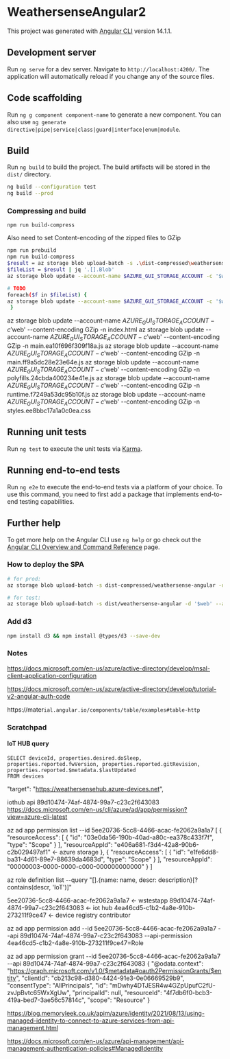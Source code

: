 # WeathersenseAngular2

This project was generated with [Angular CLI](https://github.com/angular/angular-cli) version 14.1.1.

## Development server

Run `ng serve` for a dev server. Navigate to `http://localhost:4200/`. The application will automatically reload if you change any of the source files.

## Code scaffolding

Run `ng g component component-name` to generate a new component. You can also use `ng generate directive|pipe|service|class|guard|interface|enum|module`.

## Build

Run `ng build` to build the project. The build artifacts will be stored in the `dist/` directory.

```bash
ng build --configuration test
ng build --prod
```

### Compressing and build

```
npm run build-compress
```

Also need to set Content-encoding of the zipped files to GZip

```bash
npm run prebuild
npm run build-compress
$result = az storage blob upload-batch -s .\dist-compressed\weathersense-angular\ -d '$web' --account-name weathersensegui --overwrite
$fileList = $result | jq '.[].Blob'
az storage blob update --account-name $AZURE_GUI_STORAGE_ACCOUNT -c '$web' --content-encoding GZip -n index.html

# TODO
foreach($f in $fileList) {
az storage blob update --account-name $AZURE_GUI_STORAGE_ACCOUNT -c '$web' --content-encoding GZip -n $f  
 }
````
az storage blob update --account-name $AZURE_GUI_STORAGE_ACCOUNT -c '$web' --content-encoding GZip -n index.html
az storage blob update --account-name $AZURE_GUI_STORAGE_ACCOUNT -c '$web' --content-encoding GZip -n main.ea10f696f309f18a.js
az storage blob update --account-name $AZURE_GUI_STORAGE_ACCOUNT -c '$web' --content-encoding GZip -n main.ff9a5dc28e23e64e.js
az storage blob update --account-name $AZURE_GUI_STORAGE_ACCOUNT -c '$web' --content-encoding GZip -n polyfills.24cbda400234e41e.js
az storage blob update --account-name $AZURE_GUI_STORAGE_ACCOUNT -c '$web' --content-encoding GZip -n runtime.f7249a53dc95b10f.js
az storage blob update --account-name $AZURE_GUI_STORAGE_ACCOUNT -c '$web' --content-encoding GZip -n styles.ee8bbc17a1a0c0ea.css

## Running unit tests

Run `ng test` to execute the unit tests via [Karma](https://karma-runner.github.io).

## Running end-to-end tests

Run `ng e2e` to execute the end-to-end tests via a platform of your choice. To use this command, you need to first add a package that implements end-to-end testing capabilities.

## Further help

To get more help on the Angular CLI use `ng help` or go check out the [Angular CLI Overview and Command Reference](https://angular.io/cli) page.

### How to deploy the SPA

```bash
# for prod:
az storage blob upload-batch -s dist-compressed/weathersense-angular -d '$web' --account-name $AZURE_GUI_STORAGE_ACCOUNT

# for test:
az storage blob upload-batch -s dist/weathersense-angular -d '$web' --account-name $AZURE_GUI_TEST_STORAGE_ACCOUNT
```


### Add d3

```bash
npm install d3 && npm install @types/d3 --save-dev
```

### Notes


https://docs.microsoft.com/en-us/azure/active-directory/develop/msal-client-application-configuration

https://docs.microsoft.com/en-us/azure/active-directory/develop/tutorial-v2-angular-auth-code

https://mater`ial.angular.io/components/table/examples#table-http
`

### Scratchpad



#### IoT HUB query

```
SELECT deviceId, properties.desired.doSleep, properties.reported.fwVersion, properties.reported.gitRevision, properties.reported.$metadata.$lastUpdated
FROM devices
```


"target": "https://weathersensehub.azure-devices.net",

iothub api
89d10474-74af-4874-99a7-c23c2f643083
https://docs.microsoft.com/en-us/cli/azure/ad/app/permission?view=azure-cli-latest

az ad app permission list --id 5ee20736-5cc8-4466-acac-fe2062a9a1a7
[
{
"resourceAccess": [
{
"id": "03e0da56-190b-40ad-a80c-ea378c433f7f",
"type": "Scope"
}
],
"resourceAppId": "e406a681-f3d4-42a8-90b6-c2b029497af1" <- azure storage
},
{
"resourceAccess": [
{
"id": "e1fe6dd8-ba31-4d61-89e7-88639da4683d",
"type": "Scope"
}
],
"resourceAppId": "00000003-0000-0000-c000-000000000000"
}
]

az role definition list --query "[].{name: name, descr: description}[? contains(descr, 'IoT')]"




5ee20736-5cc8-4466-acac-fe2062a9a1a7 <- wstestapp
89d10474-74af-4874-99a7-c23c2f643083 <- iot hub
4ea46cd5-c1b2-4a8e-910b-273211f9ce47 <- device registry contributor

az ad app permission add --id 5ee20736-5cc8-4466-acac-fe2062a9a1a7 --api 89d10474-74af-4874-99a7-c23c2f643083 --api-permission 4ea46cd5-c1b2-4a8e-910b-273211f9ce47=Role

az ad app permission grant --id 5ee20736-5cc8-4466-acac-fe2062a9a1a7 --api 89d10474-74af-4874-99a7-c23c2f643083
{
"@odata.context": "https://graph.microsoft.com/v1.0/$metadata#oauth2PermissionGrants/$entity",
"clientId": "cb213c98-d380-4424-91e3-0e06669529b9",
"consentType": "AllPrincipals",
"id": "mDwhy4DTJESR4w4GZpUpufC2fU-zvJpBvtc65WxXgUw",
"principalId": null,
"resourceId": "4f7db6f0-bcb3-419a-bed7-3ae56c57814c",
"scope": "Resource"
}

https://blog.memoryleek.co.uk/apim/azure/identity/2021/08/13/using-managed-identity-to-connect-to-azure-services-from-api-management.html

https://docs.microsoft.com/en-us/azure/api-management/api-management-authentication-policies#ManagedIdentity
